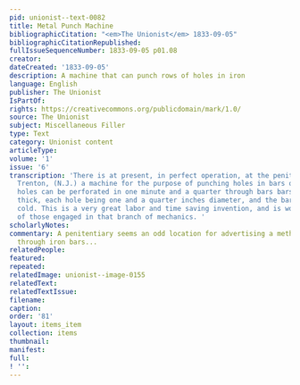 ```yaml
---
pid: unionist--text-0082
title: Metal Punch Machine
bibliographicCitation: "<em>The Unionist</em> 1833-09-05"
bibliographicCitationRepublished: 
fullIssueSequenceNumber: 1833-09-05 p01.08
creator: 
dateCreated: '1833-09-05'
description: A machine that can punch rows of holes in iron
language: English
publisher: The Unionist
IsPartOf: 
rights: https://creativecommons.org/publicdomain/mark/1.0/
source: The Unionist
subject: Miscellaneous Filler
type: Text
category: Unionist content
articleType: 
volume: '1'
issue: '6'
transcription: 'There is at present, in perfect operation, at the penitentiary, near
  Trenton, (N.J.) a machine for the purpose of punching holes in bars of iron. Seven
  holes can be perforated in one minute and a quarter through bars bars half an inch
  thick, each hole being one and a quarter inches diameter, and the bar perfectly
  cold. This is a very great labor and time saving invention, and is worthy the attention
  of those engaged in that branch of mechanics. '
scholarlyNotes: 
commentary: A penitentiary seems an odd location for advertising a method of punching
  through iron bars...
relatedPeople: 
featured: 
repeated: 
relatedImage: unionist--image-0155
relatedText: 
relatedTextIssue: 
filename: 
caption: 
order: '81'
layout: items_item
collection: items
thumbnail: 
manifest: 
full: 
! '': 
---
```

